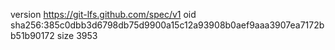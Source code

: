 version https://git-lfs.github.com/spec/v1
oid sha256:385c0dbb3d6798db75d9900a15c12a93908b0aef9aaa3907ea7172bb51b90172
size 3953

